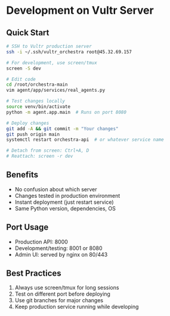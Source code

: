 # Development on Vultr Server

## Quick Start
```bash
# SSH to Vultr production server
ssh -i ~/.ssh/vultr_orchestra root@45.32.69.157

# For development, use screen/tmux
screen -S dev

# Edit code
cd /root/orchestra-main
vim agent/app/services/real_agents.py

# Test changes locally
source venv/bin/activate
python -m agent.app.main  # Runs on port 8080

# Deploy changes
git add -A && git commit -m "Your changes"
git push origin main
systemctl restart orchestra-api  # or whatever service name

# Detach from screen: Ctrl+A, D
# Reattach: screen -r dev
```

## Benefits
- No confusion about which server
- Changes tested in production environment
- Instant deployment (just restart service)
- Same Python version, dependencies, OS

## Port Usage
- Production API: 8000
- Development/testing: 8001 or 8080
- Admin UI: served by nginx on 80/443

## Best Practices
1. Always use screen/tmux for long sessions
2. Test on different port before deploying
3. Use git branches for major changes
4. Keep production service running while developing
